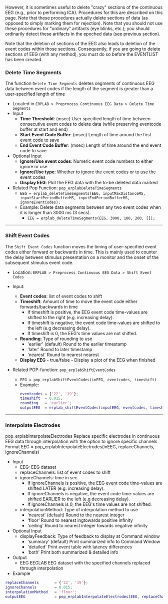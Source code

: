 However, it is sometimes useful to delete "crazy" sections of the continuous EEG (e.g., prior to performing ICA). Procedures for this are described on this page. Note that these procedures actually delete sections of data (as opposed to simply marking them for rejection). Note that you should not use these procedures for "ordinary" artifacts (eye blinks, etc.); you should ordinarily detect these artifacts in the epoched data (see previous section).

Note that the deletion of sections of the EEG also leads to deletion of the event codes within those sections. Consequently, if you are going to delete sections of EEG (with any method), you must do so before the EVENTLIST has been created.


### Delete Time Segments 

The function `Delete Time Segments` deletes segments of continuous EEG data between event codes if the length of the segment is greater than a user-specified length of time

- Located in `ERPLAB > Preprocess Continuous EEG Data > Delete Time Segments`
- Input
  - **Time Threshold**: (msec) User specified length of time between consecutive event codes to delete data (while preserving eventcode buffer at start and end)
  - **Start Event Code Buffer**: (msec) Length of time around the first event code to save
  - **End Event Code Buffer**: (msec) Length of time around the end event code to save
- Optional Input
  - **Ignore/Use event codes**: Numeric event code numbers to either ignore or use
  - **Ignore/Use type**: Whether to ignore the event codes or to use the event codes
  - **Display EEG**: Plot the EEG data with the to-be deleted data marked 
- Related Pop Function: `pop_erplabDeleteTimeSegments`
  - `EEG = erplab_deleteTimeSegments(EEG, inputMaxDistanceMS, inputStartPeriodBufferMS, inputEndPeriodBufferMS, ignoreEventCodes);`
  - Example: Delete data segments between any two event codes when it is longer than 3000 ms (3 secs).
    - ```EEG = erplab_deleteTimeSegments(EEG, 3000, 100, 200, []);```

----
### Shift Event Codes 

The `Shift Event Codes` function moves the timing of user-specified event codes either forward or backwards in time. This is mainly used to counter the delay between stimulus presentation on a monitor and the onset of the subsequent stimulus event code. 
 
- Location: `ERPLAB > Preprocess Continuous EEG Data > Shift Event Codes`
- Input:
  - **Event codes**: list of event codes to shift
  - **Timeshift**: Amount of time to move the event code either forwards/backwards in time
    - If timeshift is positive, the EEG event code time-values are shifted to the right (e.g. increasing delay).   
    - If timeshift is negative, the event code time-values are shifted to the left (e.g decreasing delay).
    - If timeshift is 0, the EEG's time values are not shifted.
  - **Rounding**: Type of rounding to use
    - 'earlier'    (default) Round to the earlier timestamp          
    - 'later'      Round to later timestamp
    - 'nearest'    Round to nearest nearest
  - **Display EEG**        - true/false  - Display a plot of the EEG when finished

- Related POP-function: `pop_erplabShiftEventCodes`
  - `EEG = pop_erplabShiftEventCodes(inEEG, eventcodes, timeshift)` 
  - Example:
    ```Matlab
    eventcodes = {'22', '19'};
    timeshift  = 0.015;
    rounding   = 'earlier';
    outputEEG  = erplab_shiftEventCodes(inputEEG, eventcodes, timeshift, rounding);
    ```     

-----
### Interpolate Electrodes

pop_erplabInterpolateElectrodes Replace specific electrodes in continuous EEG data through interpolation with the option to ignore specific channels
Format
   EEG = pop_erplabInterpolateElectrodes(inEEG, replaceChannels, ignoreChannels)
* Input
  * EEG: EEG dataset
  * replaceChannels: list of event codes to shift
  * ignoreChannels:  time in sec. 
    * If ignoreChannels is positive, the EEG event code time-values are shifted LATER (e.g. increasing delay).
    *  If ignoreChannels is negative, the event code time-values are shifted EARLIER to the left (e.g decreasing delay).
    * If ignoreChannels is 0, the EEG's time values are not shifted.
  * interpolationMethod: Type of interpolation method to use
    * 'nearest'    (default) Round to the nearest integer          
    * 'floor'      Round to nearest ingtowards positive infinity
    * 'ceiling'    Round to nearest integer towards negative infinity
* Optional Input
  * displayFeedback: Type of feedback to display at Command window
    * 'summary'   (default) Print summarized info to Command Window
    * 'detailed'  Print event table with latency differences
    * 'both'      Print both summarized & detailed info
* Output
  * EEG               EEGLAB EEG dataset with the specified channels replaced through interpolation
* Example
```Matlab 
replaceChannels       = {'22', '19'};
ignoreChannels        = 0.015;
interpolationMethod   = 'floor';
outputEEG             = pop_erplabInterpolateElectrodes(EEG, replaceChannels, ignoreChannels, interpolationMethod);
```     

